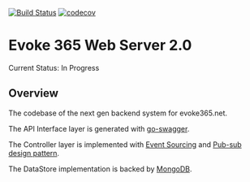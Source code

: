 [![Build Status](https://travis-ci.org/evoke365/webserver.svg?branch=master)](https://travis-ci.org/evoke365/webserver)
[![codecov](https://codecov.io/gh/evoke365/webserver/branch/master/graph/badge.svg)](https://codecov.io/gh/evoke365/webserver)

# Evoke 365 Web Server 2.0

Current Status: In Progress

## Overview

The codebase of the next gen backend system for evoke365.net.

The API Interface layer is generated with [go-swagger](https://github.com/go-swagger/go-swagger).

The Controller layer is implemented with [Event Sourcing](https://www.martinfowler.com/eaaDev/EventSourcing.html) and [Pub-sub design pattern](https://en.wikipedia.org/wiki/Publish%E2%80%93subscribe_pattern).

The DataStore implementation is backed by [MongoDB](https://www.mongodb.com/).
